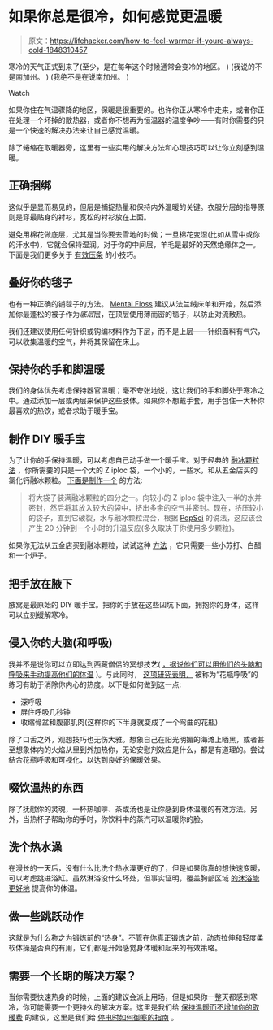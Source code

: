 # 如果你总是很冷，如何感觉更温暖

> 原文：<https://lifehacker.com/how-to-feel-warmer-if-youre-always-cold-1848310457>

寒冷的天气正式到来了(至少，是在每年这个时候通常会变冷的地区。 ) (我说的不是南加州。 ) (我绝不是在说南加州。 )

Watch

如果你住在气温骤降的地区，保暖是很重要的。也许你正从寒冷中走来，或者你正在处理一个坏掉的散热器，或者你不想再为恒温器的温度争吵——有时你需要的只是一个快速的解决办法来让自己感觉温暖。

除了蜷缩在取暖器旁，这里有一些实用的解决方法和心理技巧可以让你立刻感到温暖。

## **正确捆绑**

这似乎是显而易见的，但层是捕捉热量和保持内外温暖的关键。衣服分层的指导原则是穿最贴身的衬衫，宽松的衬衫放在上面。

避免用棉花做底层，尤其是当你要去雪地的时候；一旦棉花变湿(比如从雪中或你的汗水中)，它就会保持湿润。对于你的中间层，羊毛是最好的天然绝缘体之一。下面是我们更多关于 [有效压条](https://lifehacker.com/how-to-effectively-layer-up-and-stay-warm-this-winter-1668968761) 的小技巧。

## **叠好你的毯子**

也有一种正确的铺毯子的方法。 [Mental Floss](https://www.mentalfloss.com/article/60076/12-toasty-tips-staying-warm-cold-weather) 建议从法兰绒床单和开始，然后添加你最蓬松的被子作为*底层*层，在顶层使用薄而密的毯子，以防止对流散热。

我们还建议使用任何针织或钩编材料作为下层，而不是上层——针织面料有气穴，可以收集温暖的空气，并将其保留在床上。

## 保持你的手和脚温暖

我们的身体优先考虑保持器官温暖；毫不夸张地说，这让我们的手和脚处于寒冷之中。通过添加一层或两层来保护这些肢体。如果你不想戴手套，用手包住一大杯你最喜欢的热饮，或者求助于暖手宝。

## **制作 DIY 暖手宝**

为了让你的手保持温暖，可以考虑自己动手做一个暖手宝。对于经典的 [融冰颗粒法](https://lifehacker.com/make-your-own-instant-hand-warmers-in-5-minutes-5888050) ，你所需要的只是一个大的 Z iploc 袋，一个小的，一些水，和从五金店买的氯化钙融冰颗粒。 [下面是制作一个](https://lifehacker.com/make-your-own-instant-hand-warmers-in-5-minutes-5888050) 的方法:

> 将大袋子装满融冰颗粒的四分之一。向较小的 Z iploc 袋中注入一半的水并密封，然后将其放入较大的袋中，挤出多余的空气并密封。现在，挤压较小的袋子，直到它破裂，水与融冰颗粒混合，根据 [PopSci](http://www.popsci.com/diy/article/2012-02/5-minute-project-hand-warmers) 的说法，这应该会产生 20 分钟到一个小时的升温反应(多久取决于你使用多少颗粒)。

如果你无法从五金店买到融冰颗粒，试试这种 [方法](https://lifehacker.com/make-your-own-reusable-diy-hot-ice-hand-warmers-1516087373) ，它只需要一些小苏打、白醋和一个炉子。

## **把手放在腋下**

腋窝是最原始的 DIY 暖手宝。把你的手放在这些凹坑下面，拥抱你的身体，这样可以立刻缓解寒冷。

## **侵入你的大脑(和呼吸)**

我并不是说你可以立即达到西藏僧侣的冥想技艺( [，据说他们可以用他们的头脑和呼吸来手动提高他们的体温](https://www.openculture.com/2021/01/how-tibetan-monks-use-meditation-to-raise-their-peripheral-body-temperature-16-17-degrees.html) )。与此同时， [这项研究表明，](https://www.ncbi.nlm.nih.gov/pmc/articles/PMC3612090/) 被称为“花瓶呼吸”的练习有助于消除你内心的热度。以下是如何做到这一点:

*   深呼吸
*   屏住呼吸几秒钟
*   收缩骨盆和腹部肌肉(这样你的下半身就变成了一个弯曲的花瓶)

除了口舌之外，观想技巧也无伤大雅。想象自己在阳光明媚的海滩上晒黑，或者甚至想象体内的火焰从里到外加热你，无论安慰剂效应是什么，都是有道理的。尝试结合花瓶呼吸和可视化，以达到良好的保暖效果。

## **啜饮温热的东西**

除了抚慰你的灵魂，一杯热咖啡、茶或汤也是让你感到身体温暖的有效方法。另外，当热杯子帮助你的手时，你饮料中的蒸汽可以温暖你的脸。

## **洗个热水澡**

在漫长的一天后，没有什么比洗个热水澡更好的了，但是如果你真的想快速变暖，可以考虑跳进浴缸。虽然淋浴没什么坏处，但事实证明，覆盖胸部区域 [的沐浴能更好地](https://pubmed.ncbi.nlm.nih.gov/31102877/) 提高你的体温。

## **做一些跳跃动作**

这就是为什么称之为锻炼前的“热身”。不管在你真正锻炼之前，动态拉伸和轻度柔软体操是否真的有用，它们都是开始感觉身体暖和起来的有效策略。

## 需要一个长期的解决方案？

当你需要快速热身的时候，上面的建议会派上用场，但是如果你一整天都感到寒冷，你可能需要一个更持久的解决方案。这里是我们给 [保持温暖而不增加你的取暖费](https://lifehacker.com/how-to-stay-warm-without-raising-your-heating-bill-1841702437) 的建议，这里是我们给 [停电时如何御寒的指南](https://lifehacker.com/how-to-stay-warm-when-the-power-is-out-1846279891) 。